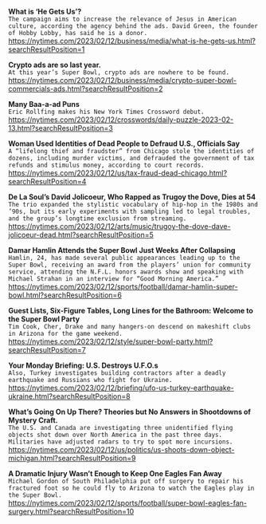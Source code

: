 **What is ‘He Gets Us’?**\
`The campaign aims to increase the relevance of Jesus in American culture, according the agency behind the ads. David Green, the founder of Hobby Lobby, has said he is a donor.`\
https://nytimes.com/2023/02/12/business/media/what-is-he-gets-us.html?searchResultPosition=1

**Crypto ads are so last year.**\
`At this year’s Super Bowl, crypto ads are nowhere to be found.`\
https://nytimes.com/2023/02/12/business/media/crypto-super-bowl-commercials-ads.html?searchResultPosition=2

**Many Baa-a-ad Puns**\
`Eric Rollfing makes his New York Times Crossword debut.`\
https://nytimes.com/2023/02/12/crosswords/daily-puzzle-2023-02-13.html?searchResultPosition=3

**Woman Used Identities of Dead People to Defraud U.S., Officials Say**\
`A “lifelong thief and fraudster” from Chicago stole the identities of dozens, including murder victims, and defrauded the government of tax refunds and stimulus money, according to court records.`\
https://nytimes.com/2023/02/12/us/tax-fraud-dead-chicago.html?searchResultPosition=4

**De La Soul’s David Jolicoeur, Who Rapped as Trugoy the Dove, Dies at 54**\
`The trio expanded the stylistic vocabulary of hip-hop in the 1980s and ’90s, but its early experiments with sampling led to legal troubles, and the group’s longtime exclusion from streaming.`\
https://nytimes.com/2023/02/12/arts/music/trugoy-the-dove-dave-jolicoeur-dead.html?searchResultPosition=5

**Damar Hamlin Attends the Super Bowl Just Weeks After Collapsing**\
`Hamlin, 24, has made several public appearances leading up to the Super Bowl, receiving an award from the players’ union for community service, attending the N.F.L. honors awards show and speaking with Michael Strahan in an interview for “Good Morning America.”`\
https://nytimes.com/2023/02/12/sports/football/damar-hamlin-super-bowl.html?searchResultPosition=6

**Guest Lists, Six-Figure Tables, Long Lines for the Bathroom: Welcome to the Super Bowl Party**\
`Tim Cook, Cher, Drake and many hangers-on descend on makeshift clubs in Arizona for the game weekend.`\
https://nytimes.com/2023/02/12/style/super-bowl-party.html?searchResultPosition=7

**Your Monday Briefing: U.S. Destroys U.F.O.s**\
`Also, Turkey investigates building contractors after a deadly earthquake and Russians who fight for Ukraine.`\
https://nytimes.com/2023/02/12/briefing/ufo-us-turkey-earthquake-ukraine.html?searchResultPosition=8

**What’s Going On Up There? Theories but No Answers in Shootdowns of Mystery Craft.**\
`The U.S. and Canada are investigating three unidentified flying objects shot down over North America in the past three days. Militaries have adjusted radars to try to spot more incursions.`\
https://nytimes.com/2023/02/12/us/politics/us-shoots-down-object-michigan.html?searchResultPosition=9

**A Dramatic Injury Wasn’t Enough to Keep One Eagles Fan Away**\
`Michael Gordon of South Philadelphia put off surgery to repair his fractured foot so he could fly to Arizona to watch the Eagles play in the Super Bowl.`\
https://nytimes.com/2023/02/12/sports/football/super-bowl-eagles-fan-surgery.html?searchResultPosition=10

